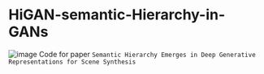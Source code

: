 # HiGAN-semantic-Hierarchy-in-GANs

![image](./teaser.gif)
Code for paper `Semantic Hierarchy Emerges in Deep Generative Representations for Scene Synthesis`
